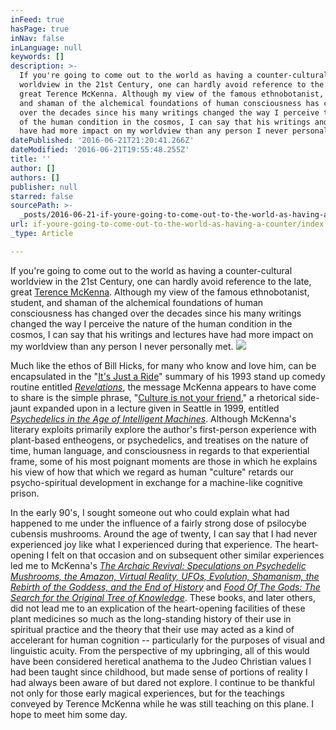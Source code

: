 ```yaml
---
inFeed: true
hasPage: true
inNav: false
inLanguage: null
keywords: []
description: >-
  If you're going to come out to the world as having a counter-cultural
  worldview in the 21st Century, one can hardly avoid reference to the late,
  great Terence McKenna. Although my view of the famous ethnobotanist, student,
  and shaman of the alchemical foundations of human consciousness has changed
  over the decades since his many writings changed the way I perceive the nature
  of the human condition in the cosmos, I can say that his writings and lectures
  have had more impact on my worldview than any person I never personally met. 
datePublished: '2016-06-21T21:20:41.266Z'
dateModified: '2016-06-21T19:55:48.255Z'
title: ''
author: []
authors: []
publisher: null
starred: false
sourcePath: >-
  _posts/2016-06-21-if-youre-going-to-come-out-to-the-world-as-having-a-counter.md
url: if-youre-going-to-come-out-to-the-world-as-having-a-counter/index.html
_type: Article

---
```

If you're going to come out to the world as having a counter-cultural worldview in the 21st Century, one can hardly avoid reference to the late, great [Terence McKenna][0]. Although my view of the famous ethnobotanist, student, and shaman of the alchemical foundations of human consciousness has changed over the decades since his many writings changed the way I perceive the nature of the human condition in the cosmos, I can say that his writings and lectures have had more impact on my worldview than any person I never personally met. ![](https://the-grid-user-content.s3-us-west-2.amazonaws.com/c1011a1c-bfd9-4555-922f-99fe5e916abb.jpg)

Much like the ethos of Bill Hicks, for many who know and love him, can be encapsulated in the "[It's Just a Ride][1]" summary of his 1993 stand up comedy routine entitled [_Revelations_][2], the message McKenna appears to have come to share is the simple phrase, "[Culture is not your friend][3]," a rhetorical side-jaunt expanded upon in a lecture given in Seattle in 1999, entitled [_Psychedelics in the Age of Intelligent Machines_][4]. Although McKenna's literary exploits primarily explore the author's first-person experience with plant-based entheogens, or psychedelics, and treatises on the nature of time, human language, and consciousness in regards to that experiential frame, some of his most poignant moments are those in which he explains his view of how that which we regard as human "culture" retards our psycho-spiritual development in exchange for a machine-like cognitive prison. 

In the early 90's, I sought someone out who could explain what had happened to me under the influence of a fairly strong dose of psilocybe cubensis mushrooms. Around the age of twenty, I can say that I had never experienced joy like what I experienced during that experience. The heart-opening I felt on that occasion and on subsequent other similar experiences led me to McKenna's [_The Archaic Revival: Speculations on Psychedelic Mushrooms, the Amazon, Virtual Reality, UFOs, Evolution, Shamanism, the Rebirth of the Goddess, and the End of History_][5] and [_Food Of The Gods: The Search for the Original Tree of Knowledge_][6]. These books, and later others, did not lead me to an explication of the heart-opening facilities of these plant medicines so much as the long-standing history of their use in spiritual practice and the theory that their use may acted as a kind of accelerant for human cognition -- particularly for the purposes of visual and linguistic acuity. From the perspective of my upbringing, all of this would have been considered heretical anathema to the Judeo Christian values I had been taught since childhood, but made sense of portions of reality I had always been aware of but dared not explore. I continue to be thankful not only for those early magical experiences, but for the teachings conveyed by Terence McKenna while he was still teaching on this plane. I hope to meet him some day.

[0]: https://en.wikipedia.org/wiki/Terence_McKenna
[1]: https://youtu.be/gSlnnbDzvt0
[2]: https://www.amazon.com/Bill-Hicks-Revelations/dp/B0162LJMZE/ref=sr_1_1?ie=UTF8&qid=1466529716&sr=8-1&keywords=bill+hicks+revelations
[3]: https://www.youtube.com/watch?v=4-tY6hmKcms
[4]: https://archive.org/details/TerenceMckenna_Seattle199Lecture
[5]: https://www.amazon.com/Archaic-Revival-Speculations-Psychedelic-Mushrooms/dp/0062506137/ref=pd_sim_14_4?ie=UTF8&dpID=518YInJpIoL&dpSrc=sims&preST=_AC_UL320_SR206%2C320_&psc=1&refRID=QWZNK11SK7SY25TCP46A
[6]: https://www.amazon.com/Food-Gods-Original-Knowledge-Evolution/dp/0553371304
